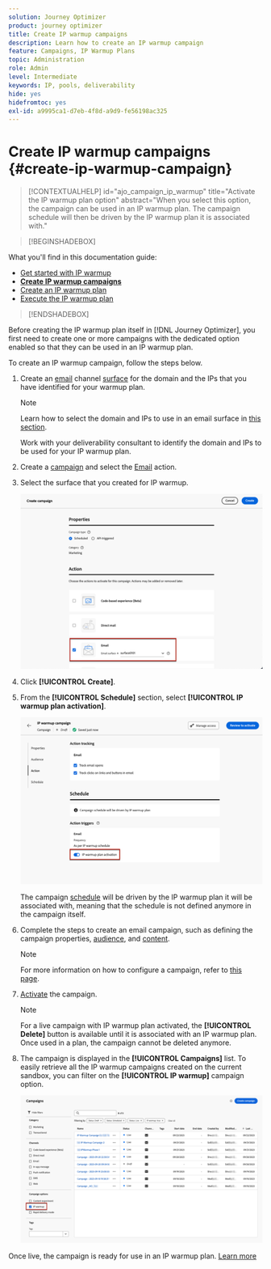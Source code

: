 ```yaml
---
solution: Journey Optimizer
product: journey optimizer
title: Create IP warmup campaigns
description: Learn how to create an IP warmup campaign
feature: Campaigns, IP Warmup Plans
topic: Administration
role: Admin
level: Intermediate
keywords: IP, pools, deliverability
hide: yes
hidefromtoc: yes
exl-id: a9995ca1-d7eb-4f8d-a9d9-fe56198ac325
---
```

# Create IP warmup campaigns {#create-ip-warmup-campaign}

>[!CONTEXTUALHELP]
>id="ajo_campaign_ip_warmup"
>title="Activate the IP warmup plan option"
>abstract="When you select this option, the campaign can be used in an IP warmup plan. The campaign schedule will then be driven by the IP warmup plan it is associated with."

>[!BEGINSHADEBOX]

What you'll find in this documentation guide:

* [Get started with IP warmup](ip-warmup-gs.md)
* **[Create IP warmup campaigns](ip-warmup-campaign.md)**
* [Create an IP warmup plan](ip-warmup-plan.md)
* [Execute the IP warmup plan](ip-warmup-execution.md)

>[!ENDSHADEBOX]

Before creating the IP warmup plan itself in [!DNL Journey Optimizer], you first need to create one or more campaigns with the dedicated option enabled so that they can be used in an IP warmup plan.

To create an IP warmup campaign, follow the steps below.

1. Create an [email](../email/email-settings.md) channel [surface](channel-surfaces.md) for the domain and the IPs that you have identified for your warmup plan.

    >[!NOTE]
    >
    >Learn how to select the domain and IPs to use in an email surface in [this section](../email/email-settings.md#subdomains-and-ip-pools).
    >
    >Work with your deliverability consultant to identify the domain and IPs to be used for your IP warmup plan.<!--TBC-->

1. Create a [campaign](../campaigns/create-campaign.md) and select the [Email](../email/create-email.md#create-email-journey-campaign) action.

1. Select the surface that you created for IP warmup.

    ![](assets/ip-warmup-campaign-surface.png)

    <!--You must use the same surface as the one that will be used for the asociated IP warmup plan. [Learn how to create an IP warmup plan](#create-ip-warmup-plan)-->

1. Click **[!UICONTROL Create]**.

1. From the **[!UICONTROL Schedule]** section, select **[!UICONTROL IP warmup plan activation]**.

    ![](assets/ip-warmup-campaign-plan-activation.png)

    The campaign [schedule](../campaigns/create-campaign.md#schedule) will be driven by the IP warmup plan it will be associated with, meaning that the schedule is not defined anymore in the campaign itself.

1. Complete the steps to create an email campaign, such as defining the campaign properties, [audience](../audience/about-audiences.md)<!--best practices for IP warmup in terms of audience?-->, and [content](../email/get-started-email-design.md#key-steps).

    >[!NOTE]
    >
    >For more information on how to configure a campaign, refer to [this page](../campaigns/get-started-with-campaigns.md).

1. [Activate](../campaigns/review-activate-campaign.md) the campaign.

    >[!NOTE]
    >
    >For a live campaign with IP warmup plan activated, the **[!UICONTROL Delete]** button is available until it is associated with an IP warmup plan. Once used in a plan, the campaign cannot be deleted anymore.

1. The campaign is displayed in the **[!UICONTROL Campaigns]** list. To easily retrieve all the IP warmup campaigns created on the current sandbox, you can filter on the **[!UICONTROL IP warmup]** campaign option.

    ![](assets/ip-warmup-campaign-filter.png)

Once live, the campaign is ready for use in an IP warmup plan. [Learn more](ip-warmup-plan.md)

<!--Any recommendations when defining an audience? i.e do you have to include all your database or a limited number or according to your Excel file?-->

